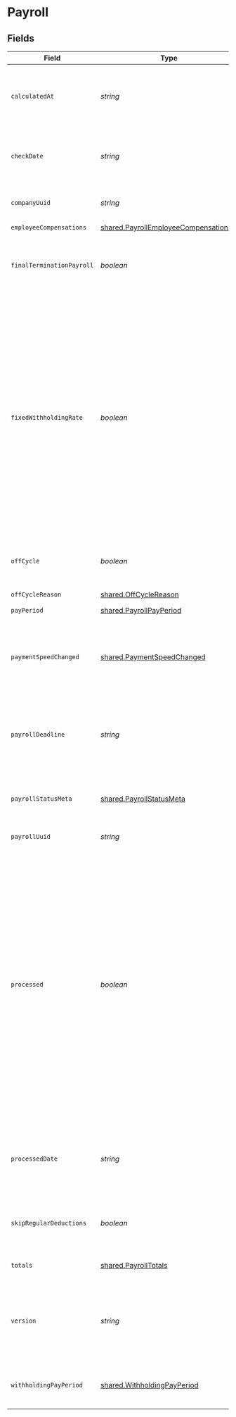 # Payroll


## Fields

| Field                                                                                                                                                                                                                                                                                                                        | Type                                                                                                                                                                                                                                                                                                                         | Required                                                                                                                                                                                                                                                                                                                     | Description                                                                                                                                                                                                                                                                                                                  |
| ---------------------------------------------------------------------------------------------------------------------------------------------------------------------------------------------------------------------------------------------------------------------------------------------------------------------------- | ---------------------------------------------------------------------------------------------------------------------------------------------------------------------------------------------------------------------------------------------------------------------------------------------------------------------------- | ---------------------------------------------------------------------------------------------------------------------------------------------------------------------------------------------------------------------------------------------------------------------------------------------------------------------------- | ---------------------------------------------------------------------------------------------------------------------------------------------------------------------------------------------------------------------------------------------------------------------------------------------------------------------------- |
| `calculatedAt`                                                                                                                                                                                                                                                                                                               | *string*                                                                                                                                                                                                                                                                                                                     | :heavy_minus_sign:                                                                                                                                                                                                                                                                                                           | A timestamp of the last valid payroll calculation. Null is there isn't a valid calculation.                                                                                                                                                                                                                                  |
| `checkDate`                                                                                                                                                                                                                                                                                                                  | *string*                                                                                                                                                                                                                                                                                                                     | :heavy_minus_sign:                                                                                                                                                                                                                                                                                                           | The date on which employees will be paid for the payroll.                                                                                                                                                                                                                                                                    |
| `companyUuid`                                                                                                                                                                                                                                                                                                                | *string*                                                                                                                                                                                                                                                                                                                     | :heavy_minus_sign:                                                                                                                                                                                                                                                                                                           | The UUID of the company for the payroll.                                                                                                                                                                                                                                                                                     |
| `employeeCompensations`                                                                                                                                                                                                                                                                                                      | [shared.PayrollEmployeeCompensations](../../../sdk/models/shared/payrollemployeecompensations.md)[]                                                                                                                                                                                                                          | :heavy_minus_sign:                                                                                                                                                                                                                                                                                                           | N/A                                                                                                                                                                                                                                                                                                                          |
| `finalTerminationPayroll`                                                                                                                                                                                                                                                                                                    | *boolean*                                                                                                                                                                                                                                                                                                                    | :heavy_minus_sign:                                                                                                                                                                                                                                                                                                           | Indicates whether the payroll is the final payroll for a terminated employee                                                                                                                                                                                                                                                 |
| `fixedWithholdingRate`                                                                                                                                                                                                                                                                                                       | *boolean*                                                                                                                                                                                                                                                                                                                    | :heavy_minus_sign:                                                                                                                                                                                                                                                                                                           | Enable taxes to be withheld at the IRS's required rate of 22% for federal income taxes. State income taxes will be taxed at the state's supplemental tax rate. Otherwise, we'll sum the entirety of the employee's wages and withhold taxes on the entire amount at the rate for regular wages.                              |
| `offCycle`                                                                                                                                                                                                                                                                                                                   | *boolean*                                                                                                                                                                                                                                                                                                                    | :heavy_minus_sign:                                                                                                                                                                                                                                                                                                           | Indicates whether the payroll is an off-cycle payroll                                                                                                                                                                                                                                                                        |
| `offCycleReason`                                                                                                                                                                                                                                                                                                             | [shared.OffCycleReason](../../../sdk/models/shared/offcyclereason.md)                                                                                                                                                                                                                                                        | :heavy_minus_sign:                                                                                                                                                                                                                                                                                                           | The off-cycle reason                                                                                                                                                                                                                                                                                                         |
| `payPeriod`                                                                                                                                                                                                                                                                                                                  | [shared.PayrollPayPeriod](../../../sdk/models/shared/payrollpayperiod.md)                                                                                                                                                                                                                                                    | :heavy_minus_sign:                                                                                                                                                                                                                                                                                                           | N/A                                                                                                                                                                                                                                                                                                                          |
| `paymentSpeedChanged`                                                                                                                                                                                                                                                                                                        | [shared.PaymentSpeedChanged](../../../sdk/models/shared/paymentspeedchanged.md)                                                                                                                                                                                                                                              | :heavy_minus_sign:                                                                                                                                                                                                                                                                                                           | Only applicable when a payroll is moved to four day processing instead of fast ach.                                                                                                                                                                                                                                          |
| `payrollDeadline`                                                                                                                                                                                                                                                                                                            | *string*                                                                                                                                                                                                                                                                                                                     | :heavy_minus_sign:                                                                                                                                                                                                                                                                                                           | The deadline for the payroll to be run in order for employees to be paid on time.                                                                                                                                                                                                                                            |
| `payrollStatusMeta`                                                                                                                                                                                                                                                                                                          | [shared.PayrollStatusMeta](../../../sdk/models/shared/payrollstatusmeta.md)                                                                                                                                                                                                                                                  | :heavy_minus_sign:                                                                                                                                                                                                                                                                                                           | Information about the payroll's status and expected dates                                                                                                                                                                                                                                                                    |
| `payrollUuid`                                                                                                                                                                                                                                                                                                                | *string*                                                                                                                                                                                                                                                                                                                     | :heavy_minus_sign:                                                                                                                                                                                                                                                                                                           | The UUID of the payroll.                                                                                                                                                                                                                                                                                                     |
| `processed`                                                                                                                                                                                                                                                                                                                  | *boolean*                                                                                                                                                                                                                                                                                                                    | :heavy_minus_sign:                                                                                                                                                                                                                                                                                                           | Whether or not the payroll has been successfully processed. Note that processed payrolls cannot be updated. Additionally, a payroll is not guaranteed to be processed just because the payroll deadline has passed. Late payrolls are not uncommon. Conversely, users may choose to run payroll before the payroll deadline. |
| `processedDate`                                                                                                                                                                                                                                                                                                              | *string*                                                                                                                                                                                                                                                                                                                     | :heavy_minus_sign:                                                                                                                                                                                                                                                                                                           | The date at which the payroll was processed. Null if the payroll isn't processed yet.                                                                                                                                                                                                                                        |
| `skipRegularDeductions`                                                                                                                                                                                                                                                                                                      | *boolean*                                                                                                                                                                                                                                                                                                                    | :heavy_minus_sign:                                                                                                                                                                                                                                                                                                           | Block regular deductions and contributions for this payroll.                                                                                                                                                                                                                                                                 |
| `totals`                                                                                                                                                                                                                                                                                                                     | [shared.PayrollTotals](../../../sdk/models/shared/payrolltotals.md)                                                                                                                                                                                                                                                          | :heavy_minus_sign:                                                                                                                                                                                                                                                                                                           | The subtotals for the payroll.                                                                                                                                                                                                                                                                                               |
| `version`                                                                                                                                                                                                                                                                                                                    | *string*                                                                                                                                                                                                                                                                                                                     | :heavy_minus_sign:                                                                                                                                                                                                                                                                                                           | The current version of the object. See the [versioning guide](https://docs.gusto.com/embedded-payroll/docs/idempotency) for information on how to use this field.                                                                                                                                                            |
| `withholdingPayPeriod`                                                                                                                                                                                                                                                                                                       | [shared.WithholdingPayPeriod](../../../sdk/models/shared/withholdingpayperiod.md)                                                                                                                                                                                                                                            | :heavy_minus_sign:                                                                                                                                                                                                                                                                                                           | The payment schedule tax rate the payroll is based on                                                                                                                                                                                                                                                                        |